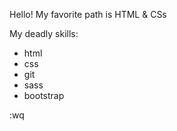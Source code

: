 Hello! My favorite path is HTML & CSs

My deadly skills:
* html
* css
* git
* sass
* bootstrap



:wq



